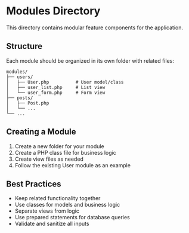 # Modules Directory

This directory contains modular feature components for the application.

## Structure

Each module should be organized in its own folder with related files:

```
modules/
├── users/
│   ├── User.php          # User model/class
│   ├── user_list.php     # List view
│   └── user_form.php     # Form view
├── posts/
│   ├── Post.php
│   └── ...
└── ...
```

## Creating a Module

1. Create a new folder for your module
2. Create a PHP class file for business logic
3. Create view files as needed
4. Follow the existing User module as an example

## Best Practices

- Keep related functionality together
- Use classes for models and business logic
- Separate views from logic
- Use prepared statements for database queries
- Validate and sanitize all inputs
